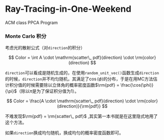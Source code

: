 # Ray-Tracing-in-One-Weekend
ACM class PPCA Program

### Monte Carlo 积分

考虑光的散射公式（对`direction`的积分）

$$
Color = \int  A \cdot \mathrm{scatter\_ pdf}(direction) \cdot \rm{color}(direction)
$$

`direction`可以看成是随机生成的，在使用`random_unit_vec()`函数生成`direction`的时候，`direction`并不均匀随机，其满足了$\cos(\phi)$的分布，于是在用MC方法估计积分值的时候需要除以立体角的概率密度函数$\rm{pdf} = \frac{\cos(\phi)}{\pi}$（除以$\pi$是为了保证积分值为1）。

$$
Color = \frac{A \cdot \mathrm{scatter\_ pdf}(direction) \cdot \rm{color}(direction)}{\rm{pdf}}
$$

不难发现$\rm{pdf} = \rm{scatter\_ pdf}$ ,其实第一本书就是在这里隐式地用了这个方法。

如果`direction`换成均匀随机，换成均匀的概率密度函数即可。